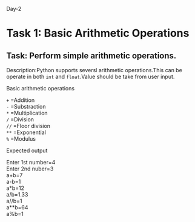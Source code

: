 Day-2

# Task 1: Basic Arithmetic Operations
## Task: Perform simple arithmetic operations.

Description:Python supports seversl arithmetic operations.This can be operate in both ```int``` and ```float```.Value should be take from user input.

Basic arithmetic operations

```+``` =Addition  
```-``` =Substraction  
```*``` =Multiplication  
```/``` =Division  
```//``` =Floor division  
```**``` =Exponential  
```%``` =Modulus  

Expected output

Enter 1st number=4  
Enter 2nd nuber=3  
a+b=7  
a-b=1  
a*b=12  
a/b=1.33  
a//b=1  
a**b=64  
a%b=1
